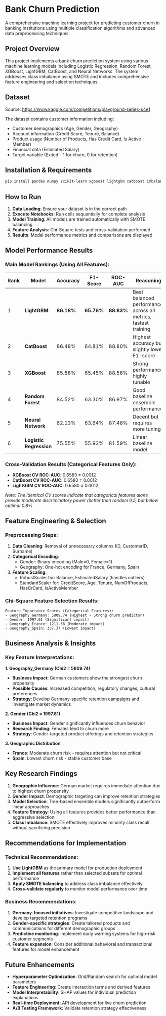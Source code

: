 # Bank Churn Prediction

A comprehensive machine learning project for predicting customer churn in banking institutions using multiple classification algorithms and advanced data preprocessing techniques.

## Project Overview

This project implements a bank churn prediction system using various machine learning models including Logistic Regression, Random Forest, XGBoost, LightGBM, CatBoost, and Neural Networks. The system addresses class imbalance using SMOTE and includes comprehensive feature engineering and selection techniques.

## Dataset
Source: https://www.kaggle.com/competitions/playground-series-s4e1

The dataset contains customer information including:
- Customer demographics (Age, Gender, Geography)
- Account information (Credit Score, Tenure, Balance)
- Product usage (Number of Products, Has Credit Card, Is Active Member)
- Financial data (Estimated Salary)
- Target variable (Exited - 1 for churn, 0 for retention)

## Installation & Requirements

```bash
pip install pandas numpy scikit-learn xgboost lightgbm catboost imbalanced-learn matplotlib seaborn
```

## How to Run

1. **Data Loading**: Ensure your dataset is in the correct path
2. **Execute Notebooks**: Run cells sequentially for complete analysis
3. **Model Training**: All models are trained automatically with SMOTE balancing
4. **Feature Analysis**: Chi-Square tests and cross-validation performed
5. **Results**: Model performance metrics and comparisons are displayed

## Model Performance Results

### Main Model Rankings (Using All Features):

| Rank | Model | Accuracy | F1-Score | ROC-AUC | Reasoning |
|------|-------|----------|----------|---------|-----------|
| 1 | **LightGBM** | **86.18%** | **65.76%** | **88.83%** | Best balanced performance across all metrics, fastest training |
| 2 | **CatBoost** | 86.48% | 64.81% | 88.80% | Highest accuracy but slightly lower F1-score |
| 3 | **XGBoost** | 85.86% | 65.45% | 88.56% | Strong performance, highly tunable |
| 4 | **Random Forest** | 84.52% | 63.30% | 86.97% | Good baseline ensemble performance |
| 5 | **Neural Network** | 82.13% | 63.64% | 87.48% | Decent but requires more tuning |
| 6 | **Logistic Regression** | 75.55% | 55.93% | 81.59% | Linear baseline model |

### Cross-Validation Results (Categorical Features Only):
- **XGBoost CV ROC-AUC**: 0.6580 ± 0.0012
- **CatBoost CV ROC-AUC**: 0.6580 ± 0.0012  
- **LightGBM CV ROC-AUC**: 0.6580 ± 0.0012

*Note: The identical CV scores indicate that categorical features alone provide moderate discriminatory power (better than random 0.5, but below optimal 0.8+).*

## Feature Engineering & Selection

### Preprocessing Steps:
1. **Data Cleaning**: Removal of unnecessary columns (ID, CustomerID, Surname)
2. **Categorical Encoding**: 
   - Gender: Binary encoding (Male=0, Female=1)
   - Geography: One-hot encoding for France, Germany, Spain
3. **Feature Scaling**:
   - RobustScaler for: Balance, EstimatedSalary (handles outliers)
   - StandardScaler for: CreditScore, Age, Tenure, NumOfProducts, HasCrCard, IsActiveMember

### Chi-Square Feature Selection Results:
```
Feature Importance Scores (Categorical Features):
- Geography_Germany: 5809.74 (Highest - Strong churn predictor)
- Gender: 1997.61 (Significant impact)
- Geography_France: 1211.56 (Moderate impact)  
- Geography_Spain: 337.37 (Lowest impact)
```

## Business Analysis & Insights

### Key Feature Interpretations:

**1. Geography_Germany (Chi2 = 5809.74)**
- **Business Impact**: German customers show the strongest churn propensity
- **Possible Causes**: Increased competition, regulatory changes, cultural preferences
- **Strategy**: Develop Germany-specific retention campaigns and investigate market dynamics

**2. Gender (Chi2 = 1997.61)**  
- **Business Impact**: Gender significantly influences churn behavior
- **Research Finding**: Females tend to churn more
- **Strategy**: Gender-targeted product offerings and retention strategies

**3. Geographic Distribution**
- **France**: Moderate churn risk - requires attention but not critical
- **Spain**: Lowest churn risk - stable customer base

## Key Research Findings

1. **Geographic Influence**: German market requires immediate attention due to highest churn propensity
2. **Gender Impact**: Demographic targeting can improve retention strategies
3. **Model Selection**: Tree-based ensemble models significantly outperform linear approaches
4. **Feature Strategy**: Using all features provides better performance than aggressive selection
5. **Class Imbalance**: SMOTE effectively improves minority class recall without sacrificing precision

## Recommendations for Implementation

### Technical Recommendations:
1. **Use LightGBM** as the primary model for production deployment
2. **Implement all features** rather than selected subsets for optimal performance
3. **Apply SMOTE balancing** to address class imbalance effectively
4. **Cross-validate regularly** to monitor model performance over time

### Business Recommendations:
1. **Germany-focused initiatives**: Investigate competitive landscape and develop targeted retention programs
2. **Gender-specific strategies**: Create tailored products and communications for different demographic groups  
3. **Predictive monitoring**: Implement early warning systems for high-risk customer segments
4. **Feature expansion**: Consider additional behavioral and transactional features for model enhancement

## Future Enhancements

- **Hyperparameter Optimization**: Grid/Random search for optimal model parameters
- **Feature Engineering**: Create interaction terms and derived features
- **Model Interpretability**: SHAP values for individual prediction explanations
- **Real-time Deployment**: API development for live churn prediction
- **A/B Testing Framework**: Validate retention strategy effectiveness
